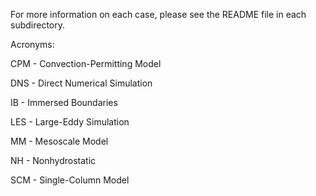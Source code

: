 
 For more information on each case, please see the README file in each
 subdirectory.



 Acronyms:

 CPM  -  Convection-Permitting Model

 DNS  -  Direct Numerical Simulation

 IB  -  Immersed Boundaries

 LES  -  Large-Eddy Simulation

 MM  -  Mesoscale Model

 NH  - Nonhydrostatic

 SCM  -  Single-Column Model
